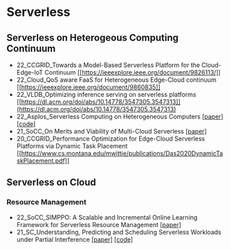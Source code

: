 # Serverless

## Serverless on Heterogeous Computing Continuum
- 22_CCGRID_Towards a Model-Based Serverless Platform for the Cloud-Edge-IoT Continuum [[https://ieeexplore.ieee.org/document/9826113/]]
- 22_Cloud_QoS aware FaaS for Heterogeneous Edge-Cloud continuum [[https://ieeexplore.ieee.org/document/9860835]]
- 22_VLDB_Optimizing inference serving on serverless platforms [[https://dl.acm.org/doi/abs/10.14778/3547305.3547313]](https://dl.acm.org/doi/abs/10.14778/3547305.3547313)
- 22_Asplos_Serverless Computing on Heterogeneous Computers [[paper]](https://dl.acm.org/doi/pdf/10.1145/3503222.3507732) [[code]](https://github.com/Molecule-Serverless)
- 21_SoCC_On Merits and Viability of Multi-Cloud Serverless [[paper]](https://dl.acm.org/doi/abs/10.1145/3472883.3487002)
- 20_CCGRID_Performance Optimization for Edge-Cloud Serverless Platforms via Dynamic Task Placement [[https://www.cs.montana.edu/mwittie/publications/Das2020DynamicTaskPlacement.pdf]]


## Serverless on Cloud

### Resource Management
- 22_SoCC_SIMPPO: A Scalable and Incremental Online Learning Framework for Serverless Resource Management [[paper]](https://haoran-qiu.com/pdf/socc22.pdf)
- 21_SC_Understanding, Predicting and Scheduling Serverless Workloads under Partial Interference [[paper]](https://dl.acm.org/doi/10.1145/3458817.3476215) [[code]](https://zenodo.org/record/5147569#.YnsIvDNBy3I)